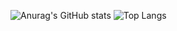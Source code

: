 


![Anurag's GitHub stats](https://github-readme-stats.vercel.app/api?username=saphyxia&include_all_commits=true&show_icons=true&count_private=true&hide_rank=true)
![Top Langs](https://github-readme-stats.vercel.app/api/top-langs/?username=all-smile&layout=compact&theme=tokyonight)


